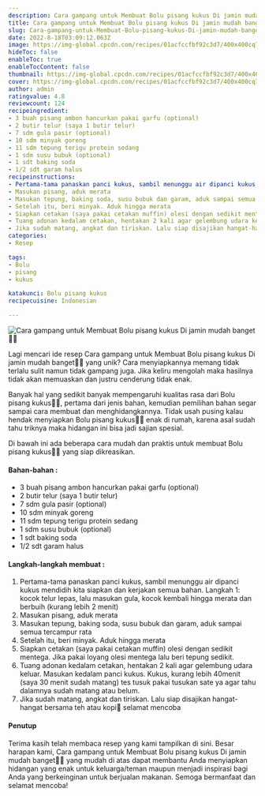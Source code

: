 ```yaml
---
description: Cara gampang untuk Membuat Bolu pisang kukus Di jamin mudah banget"
title: Cara gampang untuk Membuat Bolu pisang kukus Di jamin mudah banget
slug: Cara-gampang-untuk-Membuat-Bolu-pisang-kukus-Di-jamin-mudah-banget
date: 2022-8-18T03:09:12.063Z
image: https://img-global.cpcdn.com/recipes/01acfccfbf92c3d7/400x400cq70/photo.jpg
hideToc: false
enableToc: true
enableTocContent: false
thumbnail: https://img-global.cpcdn.com/recipes/01acfccfbf92c3d7/400x400cq70/photo.jpg
cover: https://img-global.cpcdn.com/recipes/01acfccfbf92c3d7/400x400cq70/photo.jpg
author: admin
ratingvalue: 4.8
reviewcount: 124
recipeingredient:
- 3 buah pisang ambon hancurkan pakai garfu (optional)
- 2 butir telur (saya 1 butir telur)
- 7 sdm gula pasir (optional)
- 10 sdm minyak goreng
- 11 sdm tepung terigu protein sedang
- 1 sdm susu bubuk (optional)
- 1 sdt baking soda
- 1/2 sdt garam halus
recipeinstructions:
- Pertama-tama panaskan panci kukus, sambil menunggu air dipanci kukus mendidih kita siapkan dan kerjakan semua bahan. Langkah 1: kocok telur lepas, lalu masukan gula, kocok kembali hingga merata dan berbuih (kurang lebih 2 menit)
- Masukan pisang, aduk merata
- Masukan tepung, baking soda, susu bubuk dan garam, aduk sampai semua tercampur rata
- Setelah itu, beri minyak. Aduk hingga merata
- Siapkan cetakan (saya pakai cetakan muffin) olesi dengan sedikit mentega. Jika pakai loyang olesi mentega lalu beri tepung sedikit.
- Tuang adonan kedalam cetakan, hentakan 2 kali agar gelembung udara keluar. Masukan kedalam panci kukus. Kukus, kurang lebih 40menit (saya 30 menit sudah matang) tes tusuk pakai tusukan sate ya agar tahu dalamnya sudah matang atau belum.
- Jika sudah matang, angkat dan tiriskan. Lalu siap disajikan hangat-hangat bersama teh atau kopi🌻 selamat mencoba
categories:
- Resep

tags:
- Bolu
- pisang
- kukus

katakunci: Bolu pisang kukus
recipecuisine: Indonesian

---
```


![Cara gampang untuk Membuat Bolu pisang kukus Di jamin mudah banget👩‍🍳](https://img-global.cpcdn.com/recipes/01acfccfbf92c3d7/400x400cq70/photo.jpg)

Lagi mencari ide resep Cara gampang untuk Membuat Bolu pisang kukus Di jamin mudah banget👩‍🍳 yang unik? Cara menyiapkannya memang tidak terlalu sulit namun tidak gampang juga. Jika keliru mengolah maka hasilnya tidak akan memuaskan dan justru cenderung tidak enak.

Banyak hal yang sedikit banyak mempengaruhi kualitas rasa dari Bolu pisang kukus👩‍🍳, pertama dari jenis bahan, kemudian pemilihan bahan segar sampai cara membuat dan menghidangkannya. Tidak usah pusing kalau hendak menyiapkan Bolu pisang kukus👩‍🍳 enak di rumah, karena asal sudah tahu triknya maka hidangan ini bisa jadi sajian spesial.

Di bawah ini ada beberapa cara mudah dan praktis untuk membuat Bolu pisang kukus👩‍🍳 yang siap dikreasikan.

<!--inarticleads1-->

#### Bahan-bahan :

- 3 buah pisang ambon hancurkan pakai garfu (optional)
- 2 butir telur (saya 1 butir telur)
- 7 sdm gula pasir (optional)
- 10 sdm minyak goreng
- 11 sdm tepung terigu protein sedang
- 1 sdm susu bubuk (optional)
- 1 sdt baking soda
- 1/2 sdt garam halus

<!--inarticleads2-->

#### Langkah-langkah membuat :

1. Pertama-tama panaskan panci kukus, sambil menunggu air dipanci kukus mendidih kita siapkan dan kerjakan semua bahan. Langkah 1: kocok telur lepas, lalu masukan gula, kocok kembali hingga merata dan berbuih (kurang lebih 2 menit)
1. Masukan pisang, aduk merata
1. Masukan tepung, baking soda, susu bubuk dan garam, aduk sampai semua tercampur rata
1. Setelah itu, beri minyak. Aduk hingga merata
1. Siapkan cetakan (saya pakai cetakan muffin) olesi dengan sedikit mentega. Jika pakai loyang olesi mentega lalu beri tepung sedikit.
1. Tuang adonan kedalam cetakan, hentakan 2 kali agar gelembung udara keluar. Masukan kedalam panci kukus. Kukus, kurang lebih 40menit (saya 30 menit sudah matang) tes tusuk pakai tusukan sate ya agar tahu dalamnya sudah matang atau belum.
1. Jika sudah matang, angkat dan tiriskan. Lalu siap disajikan hangat-hangat bersama teh atau kopi🌻 selamat mencoba

#### Penutup

Terima kasih telah membaca resep yang kami tampilkan di sini. Besar harapan kami, Cara gampang untuk Membuat Bolu pisang kukus Di jamin mudah banget👩‍🍳 yang mudah di atas dapat membantu Anda menyiapkan hidangan yang enak untuk keluarga/teman maupun menjadi inspirasi bagi Anda yang berkeinginan untuk berjualan makanan. Semoga bermanfaat dan selamat mencoba!